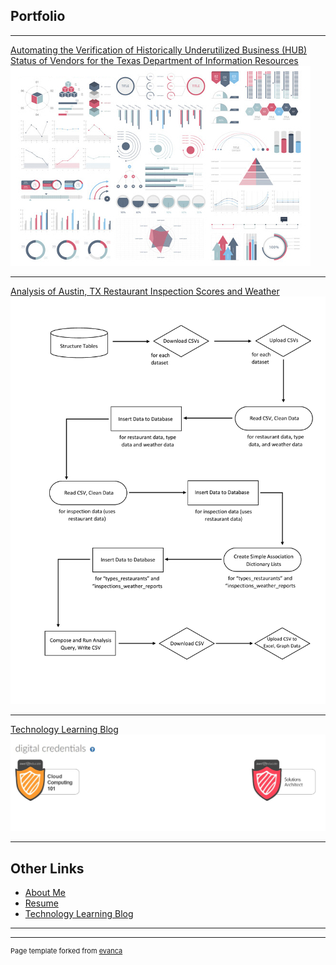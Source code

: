 ## Portfolio

---

[Automating the Verification of Historically Underutilized Business (HUB) Status of Vendors for the Texas Department of Information Resources](/capstone)
<img src="images/dummy_thumbnail.jpg?raw=true"/>

---
[Analysis of Austin, TX Restaurant Inspection Scores and Weather](https://github.com/mcslovenski/wrangling-project)
<img src="pdf/workflow.pdf"/>

---
[Technology Learning Blog](https://github.com/mcslovenski/learning-blog)
<img src="images/awseducate-certificates.jpg?raw=true"/>

---

## Other Links

- [About Me](http://example.com/)
- [Resume](pdf/mike-slovenski.pdf)
- [Technology Learning Blog](https://github.com/mcslovenski/learning-blog)

---




---
<p style="font-size:11px">Page template forked from <a href="https://github.com/evanca/quick-portfolio">evanca</a></p>
<!-- Remove above link if you don't want to attibute -->
